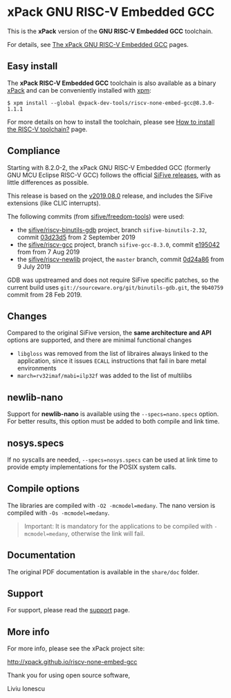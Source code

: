 # xPack GNU RISC-V Embedded GCC

This is the **xPack** version of the
**GNU RISC-V Embedded GCC** toolchain.

For details, see
[The xPack GNU RISC-V Embedded GCC](https://xpack.github.io/riscv-none-embed-gcc/) pages.

## Easy install

The **xPack RISC-V Embedded GCC** toolchain is also available as a
binary [xPack](https://www.npmjs.com/package/@xpack-dev-tools/riscv-none-embed-gcc)
and can be conveniently installed with [xpm](https://www.npmjs.com/package/xpm):

```console
$ xpm install --global @xpack-dev-tools/riscv-none-embed-gcc@8.3.0-1.1.1
```

For more details on how to install the toolchain, please see
[How to install the RISC-V toolchain?](http://xpack.github.io/toolchain/riscv-bone-embed-gcc/install/) page.

## Compliance

Starting with 8.2.0-2, the xPack GNU RISC-V Embedded GCC (formerly
GNU MCU Eclipse RISC-V GCC) follows
the official [SiFive releases](https://github.com/sifive/freedom-tools/releases),
with as little differences as possible.

This release is based on the
[v2019.08.0](https://github.com/sifive/freedom-tools/releases/tag/v2019.08.0)
release, and includes the SiFive extensions (like CLIC interrupts).

The following commits (from [sifive/freedom-tools](https://github.com/sifive/freedom-tools/tree/master/src)) were used:

- the [sifive/riscv-binutils-gdb](https://github.com/sifive/riscv-binutils-gdb)
project, branch `sifive-binutils-2.32`, commit
[03d23d5](https://github.com/sifive/riscv-binutils-gdb/tree/03d23d58701bdd425c613b0be2d458bcde46912b)
from 2 September 2019
- the [sifive/riscv-gcc](https://github.com/sifive/riscv-gcc) project,
branch `sifive-gcc-8.3.0`, commit
[e195042](https://github.com/sifive/riscv-gcc/tree/e195042babe2dc30d9fabb88d336d8c8679b3702)
from from 7 Aug 2019
- the [sifive/riscv-newlib](https://github.com/sifive/riscv-newlib) project, the `master` branch,
commit [0d24a86](https://github.com/sifive/riscv-newlib/tree/0d24a86822a5ee73d6a6aa69e2a0118aa1e35204)
from 9 July 2019

GDB was upstreamed and does not require SiFive specific patches,
so the current build uses
`git://sourceware.org/git/binutils-gdb.git`, the `9b40759` commit from
28 Feb 2019.

## Changes

Compared to the original SiFive version, the **same architecture and API**
options are supported, and there are minimal functional changes

- `libgloss` was removed from the list of libraires always linked to the
  application, since it issues `ECALL`
  instructions that fail in bare metal environments
- `march=rv32imaf/mabi=ilp32f` was added to the list of multilibs

## newlib-nano

Support for **newlib-nano** is available using the
`--specs=nano.specs` option. For better results, this option must be
added to both compile and link time.

## nosys.specs

If no syscalls are needed, `--specs=nosys.specs` can be used at link
time to provide empty implementations for the POSIX system calls.

## Compile options

The libraries are compiled with `-O2 -mcmodel=medany`. The nano version is
compiled with `-Os -mcmodel=medany`.

> Important: It is mandatory for the applications to be compiled with
`-mcmodel=medany`, otherwise the link will fail.

## Documentation

The original PDF documentation is available in the `share/doc` folder.

## Support

For support, please read the
[support](https://xpack.github.io/riscv-none-embed-gcc/support/) page.

## More info

For more info, please see the xPack project site:

  http://xpack.github.io/riscv-none-embed-gcc


Thank you for using open source software,

Liviu Ionescu

